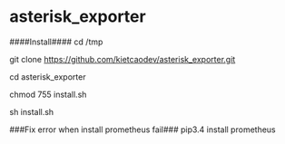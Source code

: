# asterisk_exporter
####Install####
cd /tmp

git clone https://github.com/kietcaodev/asterisk_exporter.git

cd asterisk_exporter

chmod 755 install.sh

sh install.sh

###Fix error when install prometheus fail###
pip3.4  install prometheus
